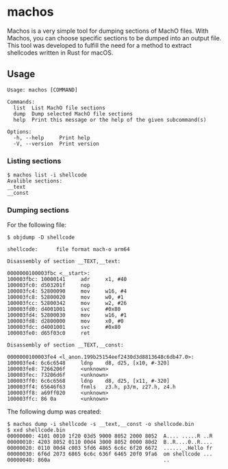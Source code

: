 # machos

Machos is a very simple tool for dumping sections of MachO files.
With Machos, you can choose specific sections to be dumped into an output file.
This tool was developed to fulfill the need for a method to extract shellcodes written in Rust for macOS.

## Usage

```text
Usage: machos [COMMAND]

Commands:
  list  List MachO file sections
  dump  Dump selected MachO file sections
  help  Print this message or the help of the given subcommand(s)

Options:
  -h, --help     Print help
  -V, --version  Print version
```

### Listing sections

```text
$ machos list -i shellcode
Avalible sections:
__text
__const
```

### Dumping sections

For the following file:

```text
$ objdump -D shellcode

shellcode:      file format mach-o arm64

Disassembly of section __TEXT,__text:

0000000100003fbc <__start>:
100003fbc: 10000141     adr     x1, #40
100003fc0: d503201f     nop
100003fc4: 52800090     mov     w16, #4
100003fc8: 52800020     mov     w0, #1
100003fcc: 52800342     mov     w2, #26
100003fd0: d4001001     svc     #0x80
100003fd4: 52800030     mov     w16, #1
100003fd8: d2800000     mov     x0, #0
100003fdc: d4001001     svc     #0x80
100003fe0: d65f03c0     ret

Disassembly of section __TEXT,__const:

0000000100003fe4 <l_anon.199b25154eef2430d3d8813648c6db47.0>:
100003fe4: 6c6c6548     ldnp    d8, d25, [x10, #-320]
100003fe8: 7266206f     <unknown>
100003fec: 73206d6f     <unknown>
100003ff0: 6c6c6568     ldnp    d8, d25, [x11, #-320]
100003ff4: 65646f63     fnmls   z3.h, p3/m, z27.h, z4.h
100003ff8: a69ff020     <unknown>
100003ffc: 86 0a        <unknown>
```

The following dump was created:

```text
$ machos dump -i shellcode -s __text,__const -o shellcode.bin
$ xxd shellcode.bin
00000000: 4101 0010 1f20 03d5 9000 8052 2000 8052  A.... .....R ..R
00000010: 4203 8052 0110 00d4 3000 8052 0000 80d2  B..R....0..R....
00000020: 0110 00d4 c003 5fd6 4865 6c6c 6f20 6672  ......_.Hello fr
00000030: 6f6d 2073 6865 6c6c 636f 6465 20f0 9fa6  om shellcode ...
00000040: 860a                                     ..
```
